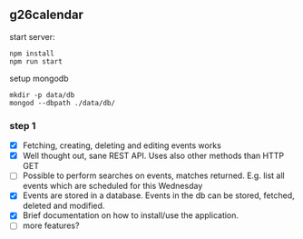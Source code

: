 g26calendar
-------------

start server:

```
npm install
npm run start
```

setup mongodb

```
mkdir -p data/db
mongod --dbpath ./data/db/
```
### step 1

- [x] Fetching, creating, deleting and editing events works
- [x] Well thought out, sane REST API. Uses also other methods than HTTP GET
- [ ] Possible to perform searches on events, matches returned. E.g. list all events which are scheduled for this Wednesday
- [x] Events are stored in a database. Events in the db can be stored, fetched, deleted and modified.
- [x] Brief documentation on how to install/use the application.
- [ ] more features?
